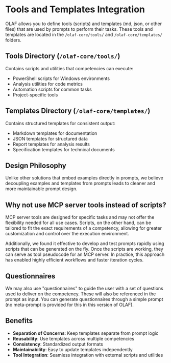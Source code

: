 # Tools and Templates Integration

OLAF allows you to define tools (scripts) and templates (md, json, or other files) that are used by prompts to perform their tasks. These tools and templates are located in the `/olaf-core/tools/` and `/olaf-core/templates/` folders.

## Tools Directory (`/olaf-core/tools/`)

Contains scripts and utilities that competencies can execute:
- PowerShell scripts for Windows environments
- Analysis utilities for code metrics
- Automation scripts for common tasks
- Project-specific tools

## Templates Directory (`/olaf-core/templates/`)

Contains structured templates for consistent output:
- Markdown templates for documentation
- JSON templates for structured data
- Report templates for analysis results
- Specification templates for technical documents

## Design Philosophy

Unlike other solutions that embed examples directly in prompts, we believe decoupling examples and templates from prompts leads to cleaner and more maintainable prompt design.


## Why not use MCP server tools instead of scripts?

MCP server tools are designed for specific tasks and may not offer the flexibility needed for all use cases. Scripts, on the other hand, can be tailored to fit the exact requirements of a competency, allowing for greater customization and control over the execution environment.

Additionally, we found it effective to develop and test prompts rapidly using scripts that can be generated on the fly. Once the scripts are working, they can serve as tool pseudocode for an MCP server. In practice, this approach has enabled highly efficient workflows and faster iteration cycles.


## Questionnaires

We may also use "questionnaires" to guide the user with a set of questions used to deliver on the competency. These will also be referenced in the prompt as input. You can generate questionnaires through a simple prompt (no meta-prompt is provided for this in this version of OLAF).

## Benefits

- **Separation of Concerns**: Keep templates separate from prompt logic
- **Reusability**: Use templates across multiple competencies
- **Consistency**: Standardized output formats
- **Maintainability**: Easy to update templates independently
- **Tool Integration**: Seamless integration with external scripts and utilities

